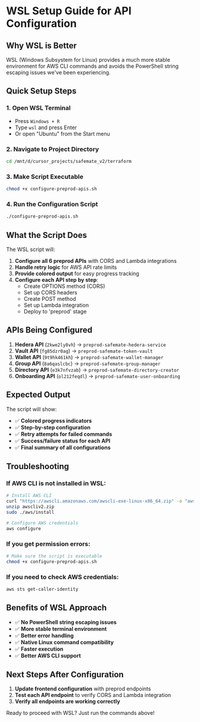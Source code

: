 # WSL Setup Guide for API Configuration

## Why WSL is Better

WSL (Windows Subsystem for Linux) provides a much more stable environment for AWS CLI commands and avoids the PowerShell string escaping issues we've been experiencing.

## Quick Setup Steps

### 1. Open WSL Terminal
- Press `Windows + R`
- Type `wsl` and press Enter
- Or open "Ubuntu" from the Start menu

### 2. Navigate to Project Directory
```bash
cd /mnt/d/cursor_projects/safemate_v2/terraform
```

### 3. Make Script Executable
```bash
chmod +x configure-preprod-apis.sh
```

### 4. Run the Configuration Script
```bash
./configure-preprod-apis.sh
```

## What the Script Does

The WSL script will:

1. **Configure all 6 preprod APIs** with CORS and Lambda integrations
2. **Handle retry logic** for AWS API rate limits
3. **Provide colored output** for easy progress tracking
4. **Configure each API step by step**:
   - Create OPTIONS method (CORS)
   - Set up CORS headers
   - Create POST method
   - Set up Lambda integration
   - Deploy to 'preprod' stage

## APIs Being Configured

1. **Hedera API** (`2kwe2ly8vh`) → `preprod-safemate-hedera-service`
2. **Vault API** (`fg85dzr0ag`) → `preprod-safemate-token-vault`
3. **Wallet API** (`9t9hk461kh`) → `preprod-safemate-wallet-manager`
4. **Group API** (`8a6qaslcbc`) → `preprod-safemate-group-manager`
5. **Directory API** (`e3k7nfvzab`) → `preprod-safemate-directory-creator`
6. **Onboarding API** (`ol212feqdl`) → `preprod-safemate-user-onboarding`

## Expected Output

The script will show:
- ✅ **Colored progress indicators**
- ✅ **Step-by-step configuration**
- ✅ **Retry attempts for failed commands**
- ✅ **Success/failure status for each API**
- ✅ **Final summary of all configurations**

## Troubleshooting

### If AWS CLI is not installed in WSL:
```bash
# Install AWS CLI
curl "https://awscli.amazonaws.com/awscli-exe-linux-x86_64.zip" -o "awscliv2.zip"
unzip awscliv2.zip
sudo ./aws/install

# Configure AWS credentials
aws configure
```

### If you get permission errors:
```bash
# Make sure the script is executable
chmod +x configure-preprod-apis.sh
```

### If you need to check AWS credentials:
```bash
aws sts get-caller-identity
```

## Benefits of WSL Approach

- ✅ **No PowerShell string escaping issues**
- ✅ **More stable terminal environment**
- ✅ **Better error handling**
- ✅ **Native Linux command compatibility**
- ✅ **Faster execution**
- ✅ **Better AWS CLI support**

## Next Steps After Configuration

1. **Update frontend configuration** with preprod endpoints
2. **Test each API endpoint** to verify CORS and Lambda integration
3. **Verify all endpoints are working correctly**

Ready to proceed with WSL? Just run the commands above!
